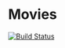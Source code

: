 # Movies
[![Build Status](https://travis-ci.org/Nawsen/movies.svg?branch=master)](https://travis-ci.org/Nawsen/movies)
